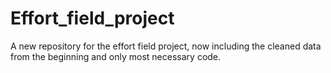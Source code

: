 # Effort_field_project
A new repository for the effort field project, now including the cleaned data from the beginning and only most necessary code. 
